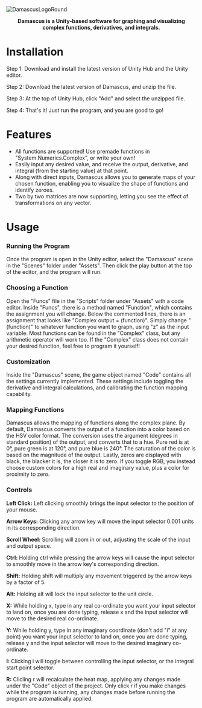 ![DamascusLogoRound](https://github.com/8bithunter/Damascus/assets/148516367/8bd5e2e5-c19f-4519-9ccd-7e57b1778626)

<div align="center">
  <p><strong>Damascus is a Unity-based software for graphing and visualizing complex functions, derivatives, and integrals.</strong></p>
</div>

# Installation
Step 1: Download and install the latest version of Unity Hub and the Unity editor.

Step 2: Download the latest version of Damascus, and unzip the file.

Step 3: At the top of Unity Hub, click "Add" and select the unzipped file.

Step 4: That's it! Just run the program, and you are good to go!

# Features
- All functions are supported! Use premade functions in "System.Numerics.Complex", or write your own!
- Easily input any desired value, and receive the output, derivative, and integral (from the starting value) at that point.
- Along with direct inputs, Damascus allows you to generate maps of your chosen function, enabling you to visualize the shape of functions and identify zeroes.
- Two by two matrices are now supporting, letting you see the effect of transformations on any vector.

# Usage
### Running the Program
Once the program is open in the Unity editor, select the "Damascus" scene in the "Scenes" folder under "Assets". Then click the play button at the top of the editor, and the program will run.

### Choosing a Function
Open the "Funcs" file in the "Scripts" folder under "Assets" with a code editor. Inside "Funcs", there is a method named "Function", which contains the assignment you will change. Below the commented lines, there is an assignment that looks like "Complex output = (function)". Simply change "(function)" to whatever function you want to graph, using "z" as the input variable. Most functions can be found in the "Complex" class, but any arithmetic operator will work too. If the "Complex" class does not contain your desired function, feel free to program it yourself!

### Customization 
Inside the "Damascus" scene, the game object named "Code" contains all the settings currently implemented. These settings include toggling the derivative and integral calculations, and calibrating the function mapping capability.

### Mapping Functions
Damascus allows the mapping of functions along the complex plane. By default, Damascus converts the output of a function into a color based on the HSV color format. The conversion uses the argument (degrees in standard position) of the output, and converts that to a hue. Pure red is at 0°, pure green is at 120°, and pure blue is 240°. The saturation of the color is based on the magnitude of the output. Lastly, zeros are displayed with black, the blacker it is, the closer it is to zero. If you toggle RGB, you instead choose custom colors for a high real and imaginary value, plus a color for proximity to zero.

### Controls
<strong>Left Click:</strong> Left clicking smoothly brings the input selector to the position of your mouse.

<strong>Arrow Keys:</strong> Clicking any arrow key will move the input selector 0.001 units in its corresponding direction.

<strong>Scroll Wheel:</strong> Scrolling will zoom in or out, adjusting the scale of the input and output space.

<strong>Ctrl:</strong> Holding ctrl while pressing the arrow keys will cause the input selector to smoothly move in the arrow key's corresponding direction.

<strong>Shift:</strong> Holding shift will multiply any movement triggered by the arrow keys by a factor of 5.

<strong>Alt:</strong> Holding alt will lock the input selector to the unit circle.

<strong>X:</strong> While holding x, type in any real co-ordinate you want your input selector to land on, once you are done typing, release x and the input selector will move to the desired real co-ordinate.

<strong>Y:</strong> While holding y, type in any imaginary coordinate (don't add "i" at any point) you want your input selector to land on, once you are done typing, release y and the input selector will move to the desired imaginary co-ordinate.

<strong>I:</strong> Clicking i will toggle between controlling the input selector, or the integral start point selector.

<strong>R:</strong> Clicling r will recalculate the heat map, applying any changes made under the "Code" object of the project. Only click r if you make changes while the program is running, any changes made before running the program are automatically applied.
